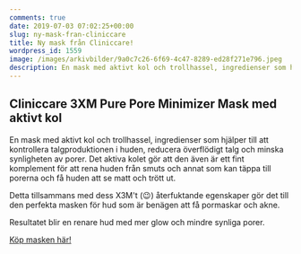 ```yaml
---
comments: true
date: 2019-07-03 07:02:25+00:00
slug: ny-mask-fran-cliniccare
title: Ny mask från Cliniccare!
wordpress_id: 1559
image: /images/arkivbilder/9a0c7c26-6f69-4c47-8289-ed28f271e796.jpeg
description: En mask med aktivt kol och trollhassel, ingredienser som hjälper till att kontrollera talgproduktionen i huden, reducera överflödigt talg och minska synligheten av porer.
---
```

## Cliniccare 3XM Pure Pore Minimizer Mask med aktivt kol

En mask med aktivt kol och trollhassel, ingredienser som hjälper till att kontrollera talgproduktionen i huden, reducera överflödigt talg och minska synligheten av porer. Det aktiva kolet gör att den även är ett fint komplement för att rena huden från smuts och annat som kan täppa till porerna och få huden att se matt och trött ut.

Detta tillsammans med dess X3M't (😉) återfuktande egenskaper gör det till den perfekta masken för hud som är benägen att få pormaskar och akne.

Resultatet blir en renare hud med mer glow och mindre synliga porer.




[Köp masken här!](https://www.beauty-bar.se/produkt/cliniccare-x3m-purepore-minimizer-mask-5-x-25ml/?ref=14)





